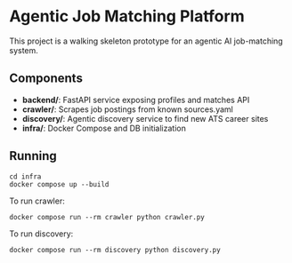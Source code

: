 # Agentic Job Matching Platform

This project is a walking skeleton prototype for an agentic AI job-matching system.

## Components
- **backend/**: FastAPI service exposing profiles and matches API
- **crawler/**: Scrapes job postings from known sources.yaml
- **discovery/**: Agentic discovery service to find new ATS career sites
- **infra/**: Docker Compose and DB initialization

## Running
```
cd infra
docker compose up --build
```

To run crawler:
```
docker compose run --rm crawler python crawler.py
```

To run discovery:
```
docker compose run --rm discovery python discovery.py
```
